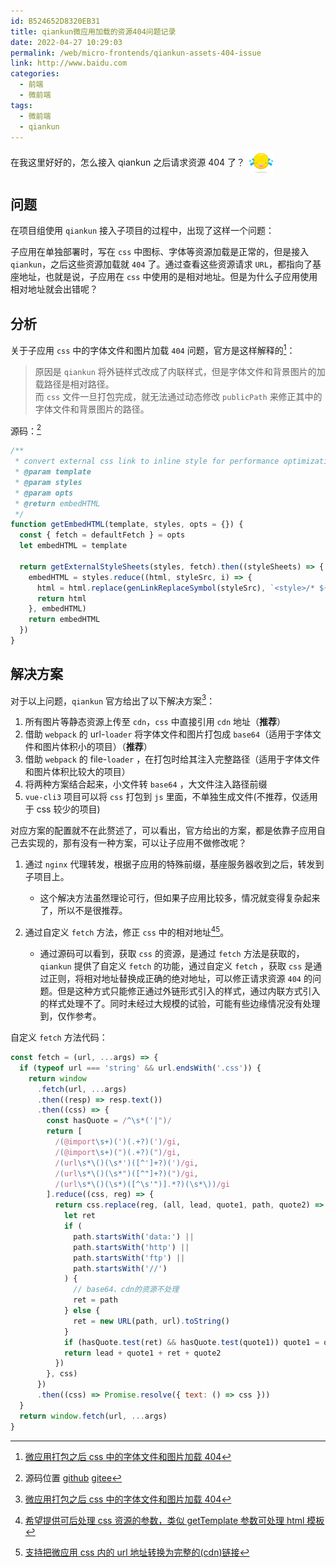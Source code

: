 ```yaml
---
id: B524652D8320EB31
title: qiankun微应用加载的资源404问题记录
date: 2022-04-27 10:29:03
permalink: /web/micro-frontends/qiankun-assets-404-issue
link: http://www.baidu.com
categories:
  - 前端
  - 微前端
tags:
  - 微前端
  - qiankun
---
```


<p class='digest'>
在我这里好好的，怎么接入 qiankun 之后请求资源 404 了？<img src='/svg/emoji-03.svg' style='height: 40px; vertical-align: middle;margin-left: 6px'/>
</p>

<!-- more -->

## 问题

在项目组使用 `qiankun` 接入子项目的过程中，出现了这样一个问题：

子应用在单独部署时，写在 `css` 中图标、字体等资源加载是正常的，但是接入 `qiankun`，之后这些资源加载就 `404` 了。通过查看这些资源请求 `URL`，都指向了基座地址，也就是说，子应用在 `css` 中使用的是相对地址。但是为什么子应用使用相对地址就会出错呢？

## 分析

关于子应用 `css` 中的字体文件和图片加载 `404` 问题，官方是这样解释的[^doc]：

> 原因是 `qiankun` 将外链样式改成了内联样式，但是字体文件和背景图片的加载路径是相对路径。  
> 而 `css` 文件一旦打包完成，就无法通过动态修改 `publicPath` 来修正其中的字体文件和背景图片的路径。

源码：[^code]

```javascript
/**
 * convert external css link to inline style for performance optimization
 * @param template
 * @param styles
 * @param opts
 * @return embedHTML
 */
function getEmbedHTML(template, styles, opts = {}) {
  const { fetch = defaultFetch } = opts
  let embedHTML = template

  return getExternalStyleSheets(styles, fetch).then((styleSheets) => {
    embedHTML = styles.reduce((html, styleSrc, i) => {
      html = html.replace(genLinkReplaceSymbol(styleSrc), `<style>/* ${styleSrc} */${styleSheets[i]}</style>`)
      return html
    }, embedHTML)
    return embedHTML
  })
}
```

## 解决方案

对于以上问题，`qiankun` 官方给出了以下解决方案[^doc]：

1. 所有图片等静态资源上传至 `cdn`，`css` 中直接引用 `cdn` 地址（**推荐**）
2. 借助 `webpack` 的 url-`loader` 将字体文件和图片打包成 `base64`（适用于字体文件和图片体积小的项目）（**推荐**）
3. 借助 `webpack` 的 file-`loader` ，在打包时给其注入完整路径（适用于字体文件和图片体积比较大的项目）
4. 将两种方案结合起来，小文件转 `base64` ，大文件注入路径前缀
5. `vue-cli3` 项目可以将 `css` 打包到 `js` 里面，不单独生成文件(不推荐，仅适用于 css 较少的项目)

对应方案的配置就不在此赘述了，可以看出，官方给出的方案，都是依靠子应用自己去实现的，那有没有一种方案，可以让子应用不做修改呢？

1. 通过 `nginx` 代理转发，根据子应用的特殊前缀，基座服务器收到之后，转发到子项目上。

   - 这个解决方法虽然理论可行，但如果子应用比较多，情况就变得复杂起来了，所以不是很推荐。

2. 通过自定义 `fetch` 方法，修正 `css` 中的相对地址[^issue1][^issue2]。
   - 通过源码可以看到，获取 `css` 的资源，是通过 `fetch` 方法是获取的，`qiankun` 提供了自定义 `fetch` 的功能，通过自定义 `fetch` ，获取 `css` 是通过正则，将相对地址替换成正确的绝对地址，可以修正请求资源 `404` 的问题。但是这种方式只能修正通过外链形式引入的样式，通过内联方式引入的样式处理不了。同时未经过大规模的试验，可能有些边缘情况没有处理到，仅作参考。

自定义 `fetch` 方法代码：

```javascript
const fetch = (url, ...args) => {
  if (typeof url === 'string' && url.endsWith('.css')) {
    return window
      .fetch(url, ...args)
      .then((resp) => resp.text())
      .then((css) => {
        const hasQuote = /^\s*('|")/
        return [
          /(@import\s+)(')(.+?)(')/gi,
          /(@import\s+)(")(.+?)(")/gi,
          /(url\s*\()(\s*')([^']+?)(')/gi,
          /(url\s*\()(\s*")([^"]+?)(")/gi,
          /(url\s*\()(\s*)([^\s'")].*?)(\s*\))/gi
        ].reduce((css, reg) => {
          return css.replace(reg, (all, lead, quote1, path, quote2) => {
            let ret
            if (
              path.startsWith('data:') ||
              path.startsWith('http') ||
              path.startsWith('ftp') ||
              path.startsWith('//')
            ) {
              // base64、cdn的资源不处理
              ret = path
            } else {
              ret = new URL(path, url).toString()
            }
            if (hasQuote.test(ret) && hasQuote.test(quote1)) quote1 = quote2 = ''
            return lead + quote1 + ret + quote2
          })
        }, css)
      })
      .then((css) => Promise.resolve({ text: () => css }))
  }
  return window.fetch(url, ...args)
}
```

[^doc]: [微应用打包之后 css 中的字体文件和图片加载 404](https://qiankun.umijs.org/zh/faq#%E5%BE%AE%E5%BA%94%E7%94%A8%E6%89%93%E5%8C%85%E4%B9%8B%E5%90%8E-css-%E4%B8%AD%E7%9A%84%E5%AD%97%E4%BD%93%E6%96%87%E4%BB%B6%E5%92%8C%E5%9B%BE%E7%89%87%E5%8A%A0%E8%BD%BD-404)
[^code]: 源码位置 [github](https://github.com/kuitos/import-html-entry/blob/v1.12.0/src/index.js#L38) [gitee](https://gitee.com/mirrors_kuitos/import-html-entry/blob/v1.12.0/src/index.js#L38)
[^issue1]: [希望提供可后处理 css 资源的参数，类似 getTemplate 参数可处理 html 模板](https://github.com/umijs/qiankun/issues/981)
[^issue2]: [支持把微应用 css 内的 url 地址转换为完整的(cdn)链接](https://github.com/umijs/qiankun/issues/981)
